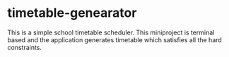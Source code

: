# timetable-genearator
This is a simple school timetable scheduler. This miniproject is terminal based and the application generates timetable which satisfies all the hard constraints.
